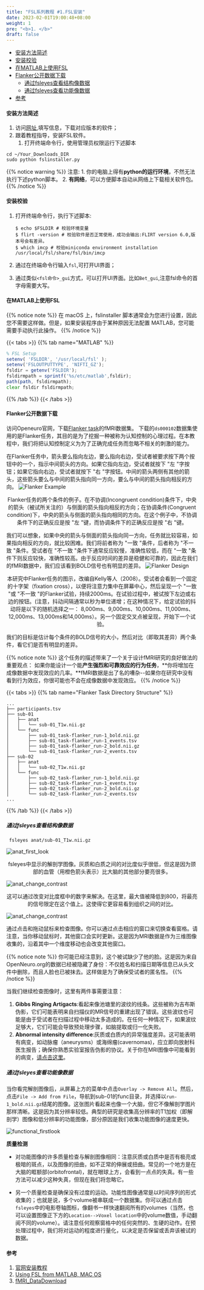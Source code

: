 ```yaml
---
title: "FSL系列教程 #1.FSL安装"
date: 2023-02-01T19:00:48+08:00
weight: 1
pre: "<b>1. </b>"
draft: false
---
```


- [安装方法简述](#安装方法简述)
- [安装校验](#安装校验)
- [在MATLAB上使用FSL](#在matlab上使用fsl)
- [Flanker公开数据下载](#flanker公开数据下载)
  - [通过fsleyes查看结构像数据](#通过fsleyes查看结构像数据)
  - [通过fsleyes查看功能像数据](#通过fsleyes查看功能像数据)
- [参考](#参考)


#### 安装方法简述

1. 访问[网址](http://fsl.fmrib.ox.ac.uk/fsldownloads),填写信息，下载对应版本的软件；
2. 跟着教程指导，安装FSL软件。
   1. 打开终端命令行，使用管理员权限运行下述脚本
```
cd ~/Your_Downloads_DIR
sudo python fslinstaller.py
```

{{% notice warning %}}
注意: 1. 你的电脑上得有**python的运行环境**，不然无法执行下述python脚本。
2. **有网络**，可以方便脚本自动从网络上下载相关软件包。
{{% /notice %}}

#### 安装校验
1. 打开终端命令行，执行下述脚本:
   ```
   $ echo $FSLDIR # 校验环境变量
   $ flirt -version # 校验软件是否正常使用，成功会输出:FLIRT version 6.0,版本号会有差异。
   $ which imcp # 校验miniconda environment installation
   /usr/local/fsl/share/fsl/bin/imcp
   ```

2. 通过在终端命令行输入`fsl`,可打开UI界面；
3. 通过类似`<fsl命令>_gui`方式，可以打开UI界面。比如`Bet_gui`,注意fsl命令的首字母需要大写。



#### 在MATLAB上使用FSL
{{% notice note %}}
在 macOS 上，fslinstaller 脚本通常会为您进行设置，因此您不需要这样做。但是，如果安装程序由于某种原因无法配置 MATLAB，您可能需要手动执行此操作。
{{% /notice %}}

{{< tabs >}}
{{% tab name="MATLAB" %}}
```octave
% FSL Setup
setenv( 'FSLDIR', '/usr/local/fsl' );
setenv('FSLOUTPUTTYPE', 'NIFTI_GZ');
fsldir = getenv('FSLDIR');
fsldirmpath = sprintf('%s/etc/matlab',fsldir);
path(path, fsldirmpath);
clear fsldir fsldirmpath;
```
{{% /tab %}}
{{< /tabs >}}


#### Flanker公开数据下载
访问Openeuro官网，下载[Flanker task](https://openneuro.org/datasets/ds000102/versions/00001)的fMRI数据集。
下载的`ds000102`数据集使用的是Flanker任务，其目的是为了挖掘一种被称为认知控制的心理过程。在本教程中，我们将把认知控制定义为为了正确完成任务而忽略不相关的刺激的能力。

在Flanker任务中，箭头要么指向左边，要么指向右边，受试者被要求按下两个按钮中的一个，指示中间箭头的方向。如果它指向左边，受试者就按下 "左 "字按钮；如果它指向右边，受试者就按下 "右 "字按钮。中间的箭头两侧有其他的箭头，这些箭头要么与中间的箭头指向同一方向，要么与中间的箭头指向相反的方向。
![Flanker Example](/fsl/images/01_Flanker_Example.png)
<center>Flanker任务的两个条件的例子。在不协调(Incongruent condition)条件下，中央的箭头（被试所关注的）与侧面的箭头指向相反的方向；在协调条件(Congruent condition)下，中央的箭头与侧面的箭头指向相同的方向。在这个例子中，不协调条件下的正确反应是按 "左 "键，而协调条件下的正确反应是按 "右 "键。</center>


我们可以想象，如果中央的箭头与侧面的箭头指向同一方向，任务就比较容易，如果指向相反的方向，就比较困难。我们将前者称为 "一致 "条件，后者称为 "不一致 "条件。受试者在 "不一致 "条件下通常反应较慢，准确性较低，而在 "一致 "条件下则反应较快，准确性较高。由于反应时间的差异是稳健和可靠的，因此在我们的fMRI数据中，我们应该看到BOLD信号也有明显的差异。
![Flanker Design](/fsl/images/01_Flanker_Design.png)
<center>本研究中Flanker任务的图示，改编自Kelly等人（2008）。受试者会看到一个固定的十字架（fixation cross），以便将注意力集中在屏幕中心，然后呈现一个 "一致 "或 "不一致 "的Flanker试验，持续2000ms。在试验过程中，被试按下左边或右边的按钮。(注意，抖动间隔通常以秒为单位递增；在这种情况下，给定试验的抖动将是以下的随机选择之一： 8,000ms、9,000ms、10,000ms、11,000ms、12,000ms、13,000ms和14,000ms）。另一个固定交叉点被呈现，开始下一个试验。</center>

我们的目标是估计每个条件的BOLD信号的大小，然后对比（即取其差异）两个条件，看它们是否有明显的差异。

{{% notice note %}}
这个任务的描述带来了一个关于设计fMRI研究的良好做法的重要观点： 如果你能设计一个能**产生强烈和可靠效应的行为任务**，**你将增加在成像数据中发现效应的几率。**fMRI数据是出了名的嘈杂--如果你在研究中没有看到行为效应，你很可能也不会在成像数据中发现效应。
{{% /notice %}}

{{< tabs >}}
{{% tab name="Flanker Task Directory Structure" %}}
```
...
├── participants.tsv
├── sub-01
│   ├── anat
│   │   └── sub-01_T1w.nii.gz
│   └── func
│       ├── sub-01_task-flanker_run-1_bold.nii.gz
│       ├── sub-01_task-flanker_run-1_events.tsv
│       ├── sub-01_task-flanker_run-2_bold.nii.gz
│       └── sub-01_task-flanker_run-2_events.tsv
├── sub-02
│   ├── anat
│   │   └── sub-02_T1w.nii.gz
│   └── func
│       ├── sub-02_task-flanker_run-1_bold.nii.gz
│       ├── sub-02_task-flanker_run-1_events.tsv
│       ├── sub-02_task-flanker_run-2_bold.nii.gz
│       └── sub-02_task-flanker_run-2_events.tsv
...
```
{{% /tab %}}
{{< /tabs >}}


##### 通过fsleyes查看结构像数据
```
 fsleyes anat/sub-01_T1w.nii.gz
```
![anat_first_look](/fsl/images/01_anat_firstLook.png)
<center>fsleyes中显示的解剖学图像。灰质和白质之间的对比度似乎很低，但这是因为颈部的血管（用橙色箭头表示）比大脑的其他部分要亮很多。</center>

![anat_change_contrast](/fsl/images/01_anat_changeContrast.png)
<center>这可以通过改变对比度框中的数字来解决。在这里，最大值被降低到800，将最亮的信号限定在这个值上。这使得它更容易看到组织之间的对比。</center>

![anat_change_contrast](/fsl/images/01_anat_contrast_after.png)

通过点击和拖动鼠标来检查图像。你可以通过点击相应的窗口来切换查看窗格。请注意，当你移动鼠标时，其他窗口会实时更新。这是因为MRI数据是作为三维图像收集的，沿着其中一个维度移动也会改变其他窗口。

{{% notice note %}}
你可能已经注意到，这个被试缺少了他的脸。这是因为来自OpenNeuro.org的数据已经被隐藏了身份：不仅姓名和扫描日期等信息已从头文件中删除，而且人脸也已被抹去。这样做是为了确保受试者的匿名性。
{{% /notice %}}

当我们继续检查图像时，这里有两件事需要注意：
1. **Gibbs Ringing Artigacts**:看起来像池塘里的波纹的线条。这些被称为吉布斯伪影，它们可能表明来自扫描仪的MR信号的重建出现了错误。这些波纹也可能是由于受试者在扫描过程中移动太多造成的。在任何一种情况下，如果波纹足够大，它们可能会导致预处理步骤，如脑提取或归一化失败。
2. **Abnormal intensity difference**:灰质或白质内的异常强度差异。这可能表明有病变，如动脉瘤（aneurysms）或海绵瘤(cavernomas)，应立即向放射科医生报告；确保你熟悉实验室报告伪影的协议。关于你在MRI图像中可能看到的病变，[请点击这里](http://www.mrishark.com/brain2.html)。


##### 通过fsleyes查看功能像数据
当你看完解剖图像后，从屏幕上方的菜单中点击`Overlay -> Remove All`。然后，点击`File -> Add from File`，导航到sub-01的func目录，并选择以`run-1_bold.nii.gz`结尾的图像。这张图片看起来也像一个大脑，但它不像解剖学图片那样清晰。这是因为其分辨率较低。典型的研究是收集高分辨率的T1加权（即解剖学）图像和低分辨率的功能图像，部分原因是我们收集功能图像的速度更快。

![functional_firstlook](/fsl/images/01_functional_firstLook.png)

**质量检测**
- 对功能图像的许多质量检查与解剖图像相同：注意灰质或白质中是否有极亮或极暗的斑点，以及图像的扭曲，如不正常的伸展或扭曲。常见的一个地方是在大脑的眶额部(orbitofrontal)，就在眼球上方，会看到一点点的失真。有一些方法可以减少这种失真，但现在我们将忽略它。

- 另一个质量检查是确保没有过度的运动。功能性图像通常是以时间序列的形式收集的；也就是说，多个volume被串联成一个数据集。你可以通过点击`fsleyes`中的电影卷轴图标，像翻书一样快速翻阅所有的volumes（当然，也可以设置图像正下方的`Location-->Voxel location`中的volume数值，手动翻阅不同的volume）。请注意任何观察窗格中的任何突然的、生硬的动作。在预处理过程中，我们将对运动的程度进行量化，以决定是否保留或丢弃该被试的数据。



#### 参考
1. [官网安装教程](https://fsl.fmrib.ox.ac.uk/fsl/fslwiki/FslInstallation)
2. [Using FSL from MATLAB, MAC OS](https://fsl.fmrib.ox.ac.uk/fsl/fslwiki/FslInstallation/MacOsX)
3. [fMRI_DataDownload](https://andysbrainbook.readthedocs.io/en/latest/fMRI_Short_Course/fMRI_01_DataDownload.html)